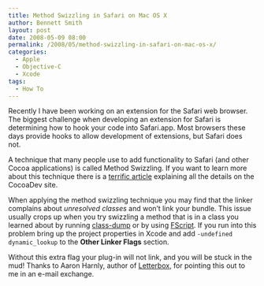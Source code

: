 ```yaml
---
title: Method Swizzling in Safari on Mac OS X
author: Bennett Smith
layout: post
date: 2008-05-09 08:00
permalink: /2008/05/method-swizzling-in-safari-on-mac-os-x/
categories:
  - Apple
  - Objective-C
  - Xcode
tags:
  - How To
---
```

Recently I have been working on an extension for the Safari web browser. The biggest challenge when developing an extension for Safari is determining how to hook your code into Safari.app. Most browsers these days provide hooks to allow development of extensions, but Safari does not.

A technique that many people use to add functionality to Safari (and other Cocoa applications) is called Method Swizzling. If you want to learn more about this technique there is a [terrific article][1] explaining all the details on the CocoaDev site.

When applying the method swizzling technique you may find that the linker complains about *unresolved classes* and won’t link your bundle. This issue usually crops up when you try swizzling a method that is in a class you learned about by running [class-dump][2] or by using [FScript][3]. If you run into this problem bring up the project properties in Xcode and add `-undefined dynamic_lookup` to the **Other Linker Flags** section.

Without this extra flag your plug-in will not link, and you will be stuck in the mud! Thanks to Aaron Harnly, author of [Letterbox][4], for pointing this out to me in an e-mail exchange.


 [1]: http://www.cocoadev.com/index.pl?MethodSwizzling
 [2]: http://www.codethecode.com/projects/class-dump/
 [3]: http://www.fscript.org
 [4]: http://harnly.net/software/letterbox
